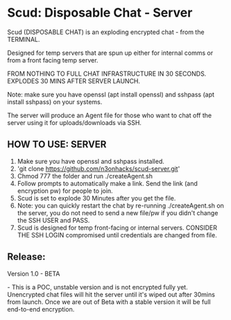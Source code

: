 # Scud: Disposable Chat - Server

Scud (DISPOSABLE CHAT) is an exploding encrypted chat - from the TERMINAL.

Designed for temp servers that are spun up either for internal comms or from a front facing temp server.

FROM NOTHING TO FULL CHAT INFRASTRUCTURE IN 30 SECONDS. EXPLODES 30 MINS AFTER SERVER LAUNCH.

Note: make sure you have openssl (apt install openssl) and sshpass (apt install sshpass) on your systems.

The server will produce an Agent file for those who want to chat off the server using it for uploads/downloads via SSH.

<h2>HOW TO USE: SERVER</h2> <p>

1) Make sure you have openssl and sshpass installed.
2) 'git clone https://github.com/n3onhacks/scud-server.git'
2) Chmod 777 the folder and run ./createAgent.sh
3) Follow prompts to automatically make a link. Send the link (and encryption pw) for people to join.
4) Scud is set to explode 30 Minutes after you get the file. 
5) Note: you can quickly restart the chat by re-running ./createAgent.sh on the server, you do not need to send a new file/pw if you didn't change the SSH USER and PASS.
6) Scud is designed for temp front-facing or internal servers. CONSIDER THE SSH LOGIN compromised until credentials are changed from file.

<h2>Release:</h2> <p>
Version 1.0 - BETA <p>
- This is a POC, unstable version and is not encrypted fully yet. Unencrypted chat files will hit the server until it's wiped out after 30mins from launch. Once we are out of Beta with a stable version it will be full end-to-end encryption.
